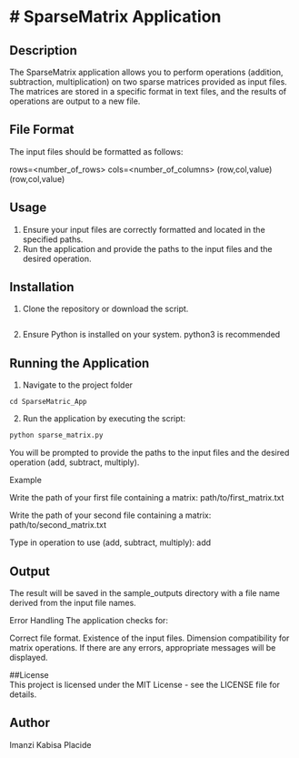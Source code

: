 # # SparseMatrix Application

## Description

The SparseMatrix application allows you to perform operations (addition, subtraction, multiplication) on two sparse matrices provided as input files. The matrices are stored in a specific format in text files, and the results of operations are output to a new file.

## File Format

The input files should be formatted as follows:

rows=<number_of_rows>
cols=<number_of_columns>
(row,col,value)
(row,col,value)


## Usage

1. Ensure your input files are correctly formatted and located in the specified paths.
2. Run the application and provide the paths to the input files and the desired operation.

## Installation

1. Clone the repository or download the script.
   ```git clone https://github.com/pimanzi/SparseMatric_App.git
   ```
3. Ensure Python is installed on your system. python3 is recommended

## Running the Application  

1. Navigate to the project folder
```
cd SparseMatric_App

```
2. Run the application by executing the script:

```sh
python sparse_matrix.py
```

You will be prompted to provide the paths to the input files and the desired operation (add, subtract, multiply).


Example

Write the path of your first file containing a matrix:
path/to/first_matrix.txt

Write the path of your second file containing a matrix:
path/to/second_matrix.txt

Type in operation to use (add, subtract, multiply):
add


## Output
The result will be saved in the sample_outputs directory with a file name derived from the input file names.

Error Handling
The application checks for:

Correct file format.
Existence of the input files.
Dimension compatibility for matrix operations.
If there are any errors, appropriate messages will be displayed.

##License  
This project is licensed under the MIT License - see the LICENSE file for details.

## Author
Imanzi Kabisa Placide

